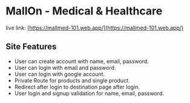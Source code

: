 # MallOn - Medical & Healthcare

live link: [https://mallmed-101.web.app/](https://mallmed-101.web.app/)

## Site Features

- User can create account with name, email, password.
- User can login with email and password.
- User can login with google account.
- Private Route for products and single product.
- Redirect after login to destination page after login.
- User login and signup validation for name, email, password.
